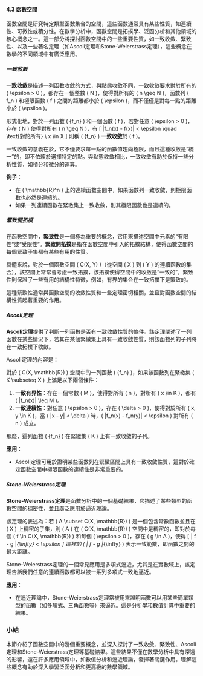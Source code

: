 #### 4.3 函數空間

函數空間是研究特定類型函數集合的空間，這些函數通常具有某些性質，如連續性、可微性或積分性。在數學分析中，函數空間是拓撲學、泛函分析和其他領域的核心概念之一。這一部分將探討函數空間中的一些重要性質，如一致收斂、緊致性、以及一些著名定理（如Ascoli定理和Stone-Weierstrass定理），這些概念在數學的不同領域中有廣泛應用。

##### 一致收斂

**一致收斂**是描述一列函數收斂的方式，與點態收斂不同，一致收斂要求對於所有的 \( \epsilon > 0 \)，都存在一個整數 \( N \)，使得對所有的 \( n \geq N \)，函數列 \( f_n \) 和極限函數 \( f \) 之間的距離都小於 \( \epsilon \)，而不僅僅是對每一點的距離小於 \( \epsilon \)。

形式化地，對於一列函數 \( \{f_n\} \) 和一個函數 \( f \)，若對任意 \( \epsilon > 0 \)，存在 \( N \) 使得對所有 \( n \geq N \)，有
\[
|f_n(x) - f(x)| < \epsilon \quad \text{對於所有} \ x \in X
\]
則稱 \( \{f_n\} \) **一致收斂**於 \( f \)。

一致收斂的意義在於，它不僅要求每一點的函數值趨向極限，而且這種收斂是“統一”的，即不依賴於選擇特定的點。與點態收斂相比，一致收斂有助於保持一些分析性質，如積分和微分的運算。

**例子**：

- 在 \( \mathbb{R}^n \) 上的連續函數空間中，如果函數列一致收斂，則極限函數也必然是連續的。
- 如果一列連續函數在緊緻集上一致收斂，則其極限函數也是連續的。

##### 緊致開拓撲

在函數空間中，**緊致性**是一個極為重要的概念，它用來描述空間中元素的“有限性”或“受限性”。**緊致開拓撲**是指在函數空間中引入的拓撲結構，使得函數空間的每個緊致子集都有某些有用的性質。

具體來說，對於一個函數空間 \( C(X, Y) \)（從空間 \( X \) 到 \( Y \) 的連續函數的集合），該空間上常常會考慮一致拓撲，該拓撲使得空間中的收斂是“一致的”。緊致性則保證了一些有用的結構性特徵，例如，有界的集合在一致拓撲下是緊致的。

這種緊致性通常與函數空間的收斂性質和一些定理密切相關，並且對函數空間的結構性質起著重要的作用。

##### Ascoli定理

**Ascoli定理**提供了判斷一列函數是否有一致收斂性質的條件。該定理闡述了一列函數在某些情況下，若其在某個緊緻集上具有一致收斂性質，則該函數列的子列將在一致拓撲下收斂。

Ascoli定理的內容是：

對於 \( C(X, \mathbb{R}) \) 空間中的一列函數 \( \{f_n\} \)，如果該函數列在緊緻集 \( K \subseteq X \) 上滿足以下兩個條件：
1. **一致有界性**：存在一個常數 \( M \)，使得對所有 \( n \)，對所有 \( x \in K \)，都有 \( |f_n(x)| \leq M \)。
2. **一致連續性**：對任意 \( \epsilon > 0 \)，存在 \( \delta > 0 \)，使得對於所有 \( x, y \in K \)，當 \( |x - y| < \delta \) 時，\( |f_n(x) - f_n(y)| < \epsilon \) 對所有 \( n \) 成立。

那麼，這列函數 \( \{f_n\} \) 在緊緻集 \( K \) 上有一致收斂的子列。

**應用**：
- Ascoli定理可用於證明某些函數列在緊緻區間上具有一致收斂性質，這對於確定函數空間中極限函數的連續性是非常重要的。

##### Stone-Weierstrass定理

**Stone-Weierstrass定理**是函數分析中的一個基礎結果，它描述了某些類型的函數空間的稠密性，並且廣泛應用於逼近理論。

該定理的表述為：若 \( A \subset C(X, \mathbb{R}) \) 是一個包含常數函數並且在 \( X \) 上稠密的子集，則 \( A \) 在 \( C(X, \mathbb{R}) \) 空間中是稠密的，即對於每個 \( f \in C(X, \mathbb{R}) \) 和每個 \( \epsilon > 0 \)，存在 \( g \in A \)，使得
\[
\| f - g \|_{\infty} < \epsilon
\]
這裡的 \( \| f - g \|_{\infty} \) 表示一致範數，即函數之間的最大距離。

Stone-Weierstrass定理的一個常見應用是多項式逼近，尤其是在實數域上，該定理告訴我們任意的連續函數都可以被一系列多項式一致地逼近。

**應用**：
- 在逼近理論中，Stone-Weierstrass定理常被用來證明函數可以用某些簡單類型的函數（如多項式、三角函數等）來逼近。這是分析學和數值計算中重要的結果。

### 小結

本節介紹了函數空間中的幾個重要概念，並深入探討了一致收斂、緊致性、Ascoli定理和Stone-Weierstrass定理等基礎結果。這些結果不僅在數學分析中具有深遠的影響，還在許多應用領域中，如數值分析和逼近理論，發揮著關鍵作用。理解這些概念有助於深入學習泛函分析和更高級的數學領域。